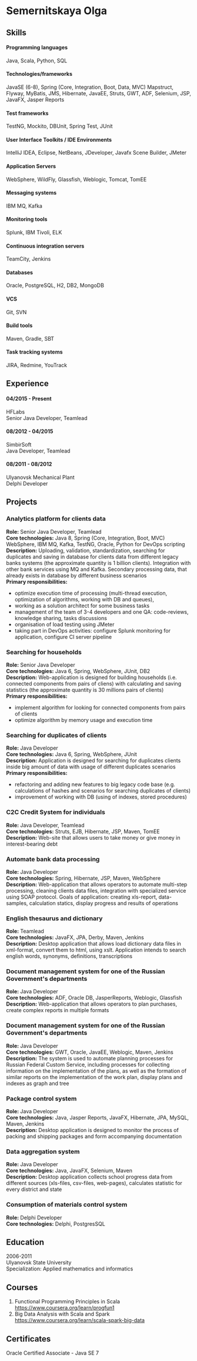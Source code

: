 # Semernitskaya Olga

## Skills   

#### Programming languages 
Java, Scala, Python, SQL
#### Technologies/frameworks 
JavaSE (6-8), Spring (Core, Integration, Boot, Data, MVC) Mapstruct, 
Flyway, MyBatis, JMS, Hibernate, JavaEE, Struts, GWT, ADF, Selenium, JSP, JavaFX, Jasper Reports
#### Test frameworks 
TestNG, Mockito, DBUnit, Spring Test, JUnit
#### User Interface Toolkits / IDE Environments 
IntelliJ IDEA, Eclipse, NetBeans, JDeveloper, Javafx Scene Builder, JMeter
#### Application Servers 
WebSphere, WildFly, Glassfish, Weblogic, Tomcat, TomEE
#### Messaging systems
IBM MQ, Kafka
#### Monitoring tools
Splunk, IBM Tivoli, ELK 
#### Continuous integration servers  
TeamCity, Jenkins
#### Databases 
Oracle, PostgreSQL, H2, DB2, MongoDB
#### VCS 
Git, SVN
#### Build tools 
Maven, Gradle, SBT
#### Task tracking systems 
JIRA, Redmine, YouTrack

## Experience
#### 04/2015 - Present
HFLabs   
Senior Java Developer, Teamlead
#### 08/2012 - 04/2015
SimbirSoft   
Java Developer, Teamlead
#### 08/2011 - 08/2012
Ulyanovsk Mechanical Plant   
Delphi Developer

## Projects 
### Analytics platform for clients data  
**Role:** Senior Java Developer, Teamlead  
**Core technologies:** Java 8, Spring (Core, Integration, Boot, MVC) 
WebSphere, IBM MQ, Kafka, TestNG, Oracle, Python for DevOps scripting     
**Description:** Uploading, validation, standardization, searching for duplicates and saving in database
for clients data from different legacy banks systems (the approximate quantity is 1 billion 
clients). Integration with other bank services using MQ and Kafka. Secondary processing data, 
that already exists in database by different business scenarios   
**Primary responsibilities:**  
* optimize execution time of processing (multi-thread execution, optimization of algorithms, working with DB and queues),
* working as a solution architect for some business tasks 
* management of the team of 3-4 developers and one QA: code-reviews, knowledge sharing, tasks discussions  
* organisation of load testing using JMeter 
* taking part in DevOps activities: configure Splunk monitoring for application, configure CI server pipeline
### Searching for households   
**Role:** Senior Java Developer  
**Core technologies:** Java 6, Spring, WebSphere, JUnit, DB2   
**Description:** Web-application is designed for building households (i.e. connected components from pairs of cliens) 
with calculating and saving statistics (the approximate quantity is 30 millions pairs of clients)    
**Primary responsibilities:** 
* implement algorithm for looking for connected components from pairs of clients  
* optimize algorithm by memory usage and execution time   
### Searching for duplicates of clients   
**Role:** Java Developer   
**Core technologies:** Java 6, Spring, WebSphere, JUnit   
**Description:** Application is designed for searching for duplicates clients inside big amount of data 
with usage of different duplicates scenarios  
**Primary responsibilities:** 
* refactoring and adding new features to big legacy code base (e.g. calculations of hashes and scenarios for searching duplicates of clients)
* improvement of working with DB (using of indexes, stored procedures)   
### C2C Credit System for individuals  
**Role:** Java Developer, Teamlead   
**Core technologies:**  Struts, EJB, Hibernate, JSP, Maven, TomEE   
**Description:** Web-site that allows users to take money or give money in interest-bearing debt   
### Automate bank data processing   
**Role:** Java Developer   
**Core technologies:**  Spring, Hibernate, JSP, Maven, WebSphere    
**Description:** Web-application that allows operators to automate multi-step processing, cleaning clients data files, integration with specialized service using SOAP protocol. Goals of application: creating xls-report, data-samples, calculation statics, display progress and results of operations   
### English thesaurus and dictionary   
**Role:** Teamlead    
**Core technologies:**  JavaFX, JPA, Derby, Maven, Jenkins    
**Description:** Desktop application that allows load dictionary data files in xml-format, convert them to html, using xslt. Application intends to search english words, synonyms, definitions, transcriptions
### Document management system for one of the Russian Government's departments  
**Role:** Java Developer    
**Core technologies:** ADF, Oracle DB, JasperReports, Weblogic, Glassfish    
**Description:** Web-application that allows operators to plan purchases, create complex reports in multiple formats  
### Document management system for one of the Russian Government's departments   
**Role:** Java Developer   
**Core technologies:**  GWT, Oracle, JavaEE, Weblogic, Maven, Jenkins    
**Description:** The system is used to automate planning processes for Russian Federal Custom Service, including processes for collecting information on the implementation of the plans, as well as the formation of similar reports on the implementation of the work plan,  display plans and indexes as graph and tree   
### Package control system   
**Role:** Java Developer   
**Core technologies:**  Java, Jasper Reports, JavaFX, Hibernate, JPA, MySQL, Maven, Jenkins   
**Description:** Desktop application is designed to monitor the process of packing and shipping packages and form accompanying documentation   
### Data aggregation system   
**Role:** Java Developer   
**Core technologies:**  Java, JavaFX, Selenium, Maven   
**Description:** Desktop application collects school progress data from different sources (xls-files, csv-files, web-pages), calculates statistic for every district and state   
### Consumption of materials control system   
**Role:** Delphi Developer   
**Core technologies:** Delphi, PostgresSQL    

## Education   
2006-2011   
Ulyanovsk State University   
Specialization: Applied mathematics and informatics

## Courses
1. Functional Programming Principles in Scala https://www.coursera.org/learn/progfun1
1. Big Data Analysis with Scala and Spark https://www.coursera.org/learn/scala-spark-big-data
## Certificates
Oracle Certified Associate - Java SE 7